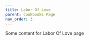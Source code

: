 ```yaml
---
title: Labor Of Love
parent: Cookbooks Page
nav_order: 3
---
```


Some content for Labor Of Love page
